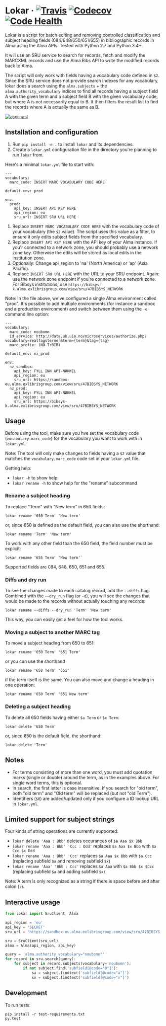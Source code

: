 # Lokar &middot; [![Travis](https://img.shields.io/travis/scriptotek/lokar.svg)](https://travis-ci.org/scriptotek/lokar) [![Codecov](https://img.shields.io/codecov/c/github/scriptotek/lokar.svg)](https://codecov.io/gh/scriptotek/lokar) [![Code Health](https://landscape.io/github/scriptotek/lokar/master/landscape.svg?style=flat)](https://landscape.io/github/scriptotek/lokar/master)

Lokar is a script for batch editing and removing controlled classification and
subject heading fields (084/648/650/651/655) in bibliographic records in Alma
using the Alma APIs. Tested with Python 2.7 and Python 3.4+.

It will use an SRU service to search for records, fetch and modify the MARCXML
records and use the Alma Bibs API to write the modified records back to Alma.

The script will only work with fields having a vocabulary code defined in `$2`.
Since the SRU service does not provide search indexes for any vocabulary, lokar
does a search using the `alma.subjects` + the `alma.authority_vocabulary` indices
to find all records having a subject field A with the given term and a
subject field B with the given vocabulary code, but where A is not necessarily
equal to B. It then filters the result list to find the records where A is
actually the same as B.

[![asciicast](https://asciinema.org/a/4hpi7n6s6ll3b5djykuqs2y8f.png)](https://asciinema.org/a/4hpi7n6s6ll3b5djykuqs2y8f)

## Installation and configuration

1. Run `pip install -e .` to install `lokar` and its dependencies.
2. Create a `lokar.yml` configuration file in the directory you're planning to run `lokar` from.

Here's a minimal `lokar.yml` file to start with:

```
---
vocabulary:
  marc_code: INSERT MARC VOCABULARY CODE HERE

default_env: prod

env:
  prod:
    api_key: INSERT API KEY HERE
    api_region: eu
    sru_url: INSERT SRU URL HERE
```

1. Replace `INSERT MARC VOCABULARY CODE HERE` with the vocabulary code of
   your vocabulary (the `$2` value). The script uses this value as a filter,
   to ensure it only edits subject fields from the specified vocabulary.
2. Replace `INSERT API KEY HERE` with the API key of your Alma instance. If
   you'r connected to a network zone, you should probably use a network zone key.
   Otherwise the edits will be stored as local edits in the institution zone.
3. Optionally: Change api_region to 'na' (North America) or 'ap' (Asia Pacific).
4. Replace `INSERT SRU URL HERE` with the URL to your SRU endpoint. Again: use
   the network zone endpoint if you're connected to a network zone. For Bibsys
   institutions, use `https://bibsys-k.alma.exlibrisgroup.com/view/sru/47BIBSYS_NETWORK`

Note: In the file above, we've configured a single Alma environment called "prod".
It's possible to add multiple environments (for instance a sandbox and a
production environment) and switch between them using the `-e` command line option:

```
---
vocabulary:
  marc_code: noubomn
  id_service: http://data.ub.uio.no/microservices/authorize.php?vocabulary=realfagstermer&term={term}&tag={tag}
  marc_prefix: (NO-TrBIB)

default_env: nz_prod

env:
  nz_sandbox:
    api_key: FYLL INN API-NØKKEL
    api_region: eu
    sru_url: https://sandbox-eu.alma.exlibrisgroup.com/view/sru/47BIBSYS_NETWORK
  nz_prod:
    api_key: FYLL INN API-NØKKEL
    api_region: eu
    sru_url: https://bibsys-k.alma.exlibrisgroup.com/view/sru/47BIBSYS_NETWORK
```

## Usage

Before using the tool, make sure you hve set the vocabulary code
(`vocabulary.marc_code`) for the vocabulary you want to work with in `lokar.yml`.

Note: The tool will only make changes to fields having a `$2` value that matches
the `vocabulary.marc_code` code set in your `lokar.yml` file.

Getting help:

* `lokar -h` to show help
* `lokar rename -h` to show help for the "rename" subcommand

### Rename a subject heading

To replace "Term" with "New term" in 650 fields:

    lokar rename '650 Term' 'New term'

or, since 650 is defined as the default field, you can also use the shorthand:

    lokar rename 'Term' 'New term'

To work with any other field than the 650 field, the field number must be explicit:

    lokar rename '655 Term' 'New term'`

Supported fields are 084, 648, 650, 651 and 655.

### Diffs and dry run

To see the changes made to each catalog record, add the `--diffs` flag. Combined
with the `--dry_run` flag (or `-d`), you will see the changes that would be made
to the records without actually touching any records:

    lokar rename --diffs --dry_run 'Term' 'New term'

This way, you can easily get a feel for how the tool works.

### Moving a subject to another MARC tag

To move a subject heading from 650 to 651:

    lokar rename '650 Term' '651 Term'

or you can use the shorthand

    lokar rename '650 Term' '651'

if the term itself is the same. You can also move and change a heading in
one operation:

    lokar rename '650 Term' '651 New term'

### Deleting a subject heading

To delete all 650 fields having either `$a Term` or `$x Term`:

    lokar delete '650 Term'

or, since 650 is the default field, the shorthand:

    lokar delete 'Term'


## Notes

* For terms consisting of more than one word, you must add quotation marks (single or double)
  around the term, as in the examples above. For single word terms, this is optional.
* In search, the first letter is case insensitive. If you search for "old term", both
  "old term" and "Old term" will be replaced (but not "old Term").
* Identifiers (`$0`) are added/updated only if you configure a ID lookup URL in `lokar.yml`.


## Limited support for subject strings

Four kinds of string operations are currently supported:

* `lokar delete 'Aaa : Bbb'` deletes occurances of `$a Aaa $x Bbb`
* `lokar rename 'Aaa : Bbb' 'Ccc : Ddd'` replaces `$a Aaa $x Bbb` with `$a Ccc $x Ddd`
* `lokar rename 'Aaa : Bbb' 'Ccc'` replaces `$a Aaa $x Bbb` with `$a Ccc` (replacing subfield `$a` and removing subfield `$x`)
* `lokar rename 'Aaa' 'Bbb : Ccc'` replaces `$a Aaa` with `$a Bbb $x $Ccc` (replacing subfield `$a` and adding subfield `$x`)

Note: A term is only recognized as a string if there is space before and after colon (` : `).

## Interactive usage

```python
from lokar import SruClient, Alma

api_region = 'eu'
api_key = 'SECRET'
sru_url = 'https://sandbox-eu.alma.exlibrisgroup.com/view/sru/47BIBSYS_NETWORK'

sru = SruClient(sru_url)
alma = Alma(api_region, api_key)

query = 'alma.authority_vocabulary="noubomn"'
for record in sru.search(query):
    for subject in record.subjects(vocabulary='noubomn'):
        if not subject.find('subfield[@code="0"]'):
            sa = subject.findtext('subfield[@code="a"]')
            sx = subject.findtext('subfield[@code="x"]')
```

## Development

To run tests:

    pip install -r test-requirements.txt
    py.test
